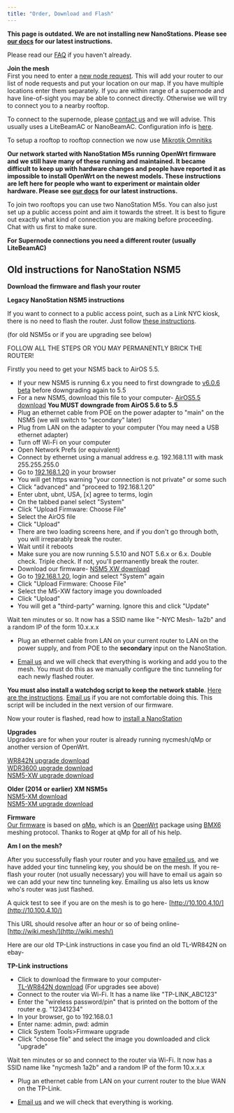 ```yaml
---
title: "Order, Download and Flash"
---
```


**This page is outdated. We are not installing new NanoStations. Please see [our docs](https://docs.nycmesh.net) for our latest instructions.** 

Please read our [FAQ](/faq) if you haven't already.

**Join the mesh**  
First you need to enter a [new node request](/join). This will add your router to our list of node requests and put your location on our map. If you have multiple locations enter them separately. If you are within range of a supernode and have line-of-sight you may be able to connect directly. Otherwise we will try to connect you to a nearby rooftop.

To connect to the supernode, please [contact us](mailto:install@nycmesh.net) and we will advise. This usually uses a LiteBeamAC or NanoBeamAC. Configuration info is [here](https://docs.nycmesh.net/installs/cpe).

To setup a rooftop to rooftop connection we now use [Mikrotik Omnitiks](https://docs.nycmesh.net/hardware/mikrotikomnitik5ac/)

**Our network started with NanoStation M5s running OpenWrt firmware and we still have many of these running and maintained. It became difficult to keep up with hardware changes and people have reported it as impossible to install OpenWrt on the newest models. These instructions are left here for people who want to experiment or maintain older hardware. Please see [our docs](https://docs.nycmesh.net) for our latest instructions.** 

To join two rooftops you can use two NanoStation M5s. You can also just set up a public access point and aim it towards the street. It is best to figure out exactly what kind of connection you are making before proceeding. Chat with us first to make sure.


**For Supernode connections you need a different router (usually LiteBeamAC)**

## Old instructions for NanoStation NSM5

**Download the firmware and flash your router**

**Legacy NanoStation NSM5 instructions**

If you want to connect to a public access point, such as a Link NYC kiosk, there is no need to flash the router. Just follow [these instructions](/blog/public-access-points/).

(for old NSM5s or if you are upgrading see below)

FOLLOW ALL THE STEPS OR YOU MAY PERMANENTLY BRICK THE ROUTER!

Firstly you need to get your NSM5 back to AirOS 5.5.

*   If your new NSM5 is running 6.x you need to first downgrade to [v6.0.6 beta](https://www.ubnt.com/downloads/XN-fw-internal/v6.0.6/XW.v6.0.6-beta.30875.170526.0023.bin) before downgrading again to 5.5
*   For a new NSM5, download this file to your computer- [AirOS5.5 download](http://dl.ubnt.com/firmwares/XW-fw/v5.5.10/XW.v5.5.10-u2.28005.150723.1358.bin) **You MUST downgrade from AirOS 5.6 to 5.5**
*   Plug an ethernet cable from POE on the power adapter to "main" on the NSM5 (we will switch to "secondary" later)
*   Plug from LAN on the adapter to your computer (You may need a USB ethernet adapter)
*   Turn off Wi-Fi on your computer
*   Open Network Prefs (or equivalent)
*   Connect by ethernet using a manual address e.g. 192.168.1.11 with mask 255.255.255.0
*   Go to [192.168.1.20](http://192.168.1.20) in your browser
*   You will get https warning "your connection is not private" or some such
*   Click "advanced" and "proceed to 192.168.1.20"
*   Enter ubnt, ubnt, USA, [x] agree to terms, login
*   On the tabbed panel select "System"
*   Click "Upload Firmware: Choose File"
*   Select the AirOS file
*   Click "Upload"
*   There are two loading screens here, and if you don't go through both, you will irreparably break the router.
*   Wait until it reboots
*   Make sure you are now running 5.5.10 and NOT 5.6.x or 6.x. Double check. Triple check. If not, you'll permanently break the router.
*   Download our firmware- [NSM5 XW download](/download/nycmesh_Ubiquiti_NanoStation-M5-XW_factory_20150915-1731.bin)
*   Go to [192.168.1.20](http://192.168.1.20), login and select "System" again
*   Click "Upload Firmware: Choose File"
*   Select the M5-XW factory image you downloaded
*   Click "Upload"
*   You will get a "third-party" warning. Ignore this and click "Update"

Wait ten minutes or so. It now has a SSID name like "-NYC Mesh- 1a2b" and a random IP of the form 10.x.x.x

*   Plug an ethernet cable from LAN on your current router to LAN on the power supply, and from POE to the **secondary** input on the NanoStation.

*   <a href="mailto:newnode@nycmesh.net">Email us</a> and we will check that everything is working and add you to the mesh. You must do this as we manually configure the tinc tunneling for each newly flashed router.

**You must also install a watchdog script to keep the network stable**. [Here are the instructions](/blog/watchdog). <a href="mailto:newnode@nycmesh.net">Email us</a> if you are not comfortable doing this. This script will be included in the next version of our firmware.

Now your router is flashed, read how to [install a NanoStation](https://docs.nycmesh.net/installs/nsm5/)

**Upgrades**  
Upgrades are for when your router is already running nycmesh/qMp or another version of OpenWrt.

[WR842N upgrade download](/download/nycmesh_TP-Link-TL-WR842N-v2_sysupgrade_20150914-2017.bin)  
[WDR3600 upgrade download](/download/nycmesh_TP-Link_TL-WDR3600-v1_sysupgrade_20150914-2023.bin)  
[NSM5-XW upgrade download](/download/nycmesh_Ubiquiti_NanoStation-M5-XW_sysupgrade_20150915-1731.bin)

**Older (2014 or earlier) XM NSM5s**  
[NSM5-XM download](/download/NanoStationM5-nycmesh-factory-20150619_1751.bin)  
[NSM5-XM upgrade download](/download/NanoStationM5-nycmesh-sysupgrade-20150619_1751.bin)

**Firmware**  
[Our firmware](https://github.com/nycmeshnet) is based on [qMp](http://qmp.cat/), which is an [OpenWrt](https://openwrt.org/) package using [BMX6](http://bmx6.net/projects/bmx6) meshing protocol. Thanks to Roger at qMp for all of his help.

**Am I on the mesh?**

After you successfully flash your router and you have <a href="mailto:newnode@nycmesh.net">emailed us</a>, and we have added your tinc tunneling key, you should be on the mesh. If you re-flash your router (not usually necessary) you will have to email us again so we can add your new tinc tunneling key. Emailing us also lets us know who's router was just flashed.

A quick test to see if you are on the mesh is to go here-
[http://10.100.4.10/](http://10.100.4.10/)

This URL should resolve after an hour or so of being online-  
[http://wiki.mesh/](http://wiki.mesh/)

Here are our old TP-Link instructions in case you find an old TL-WR842N on ebay-

**TP-Link instructions**

*   Click to download the firmware to your computer-  
    [TL-WR842N download](/download/nycmesh_TP-Link-TL-WR842N-v2_factory_20150914-2017.bin)
    (For upgrades see above)
*   Connect to the router via Wi-Fi. It has a name like "TP-LINK_ABC123"
*   Enter the "wireless password/pin" that is printed on the bottom of the router e.g. "12341234"
*   In your browser, go to 192.168.0.1
*   Enter name: admin, pwd: admin
*   Click System Tools>Firmware upgrade
*   Click "choose file" and select the image you downloaded and click "upgrade"

Wait ten minutes or so and connect to the router via Wi-Fi. It now has a SSID name like "nycmesh 1a2b" and a random IP of the form 10.x.x.x

*   Plug an ethernet cable from LAN on your current router to the blue WAN on the TP-Link.

*   <a href="mailto:contact@nycmesh.net">Email us</a> and we will check that everything is working.

